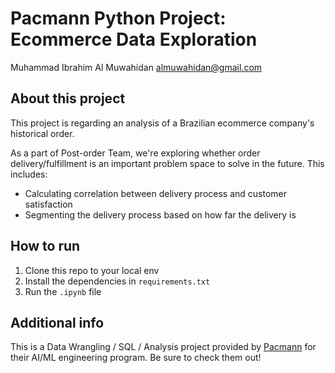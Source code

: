 # Pacmann Python Project: Ecommerce Data Exploration

Muhammad Ibrahim Al Muwahidan almuwahidan@gmail.com

## About this project

This project is regarding an analysis of a Brazilian ecommerce company's historical order.

As a part of Post-order Team, we're exploring whether order delivery/fulfillment is an important problem space to solve in the future. This includes:
- Calculating correlation between delivery process and customer satisfaction
- Segmenting the delivery process based on how far the delivery is

## How to run

1. Clone this repo to your local env
2. Install the dependencies in `requirements.txt`
3. Run the `.ipynb` file

## Additional info

This is a Data Wrangling / SQL / Analysis project provided by [Pacmann](https://pacmann.io) for their AI/ML engineering program. Be sure to check them out!